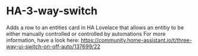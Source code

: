# HA-3-way-switch
Adds a row to an entities card in HA Lovelace that allows an entitiy to be either manually controlled or controlled by automations
For more information, have a look here: https://community.home-assistant.io/t/three-way-ui-switch-on-off-auto/137699/22
